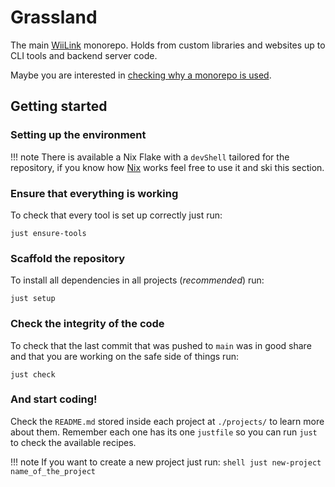 <!-- WARNING: MACHINE GENERATED FILE, DO NOT EDIT!!! -->
<!-- To generate this file run `just generate-indices` at `/projects/documentation/` in the monorepo -->

# Grassland

The main [WiiLink](https://wiilink.ca) monorepo. Holds from custom libraries and websites up to CLI tools and backend server code.

Maybe you are interested in [checking why a monorepo is used](monorepo.md).

## Getting started
### Setting up the environment

!!! note
    There is available a Nix Flake with a `devShell` tailored for the repository, if you know how [Nix](https://nixos.org/) works feel free to use it and ski this section.

### Ensure that everything is working
To check that every tool is set up correctly just run:
```shell
just ensure-tools
```

### Scaffold the repository
To install all dependencies in all projects (_recommended_) run:
```shell
just setup
```

### Check the integrity of the code
To check that the last commit that was pushed to `main` was in good share and that you are working on the safe side of things run:
```shell
just check
```

### And start coding!
Check the `README.md` stored inside each project at `./projects/` to learn more about them. Remember each one has its one `justfile` so you can run `just` to check the available recipes.

!!! note
    If you want to create a new project just run:
    ```shell
    just new-project name_of_the_project
    ```